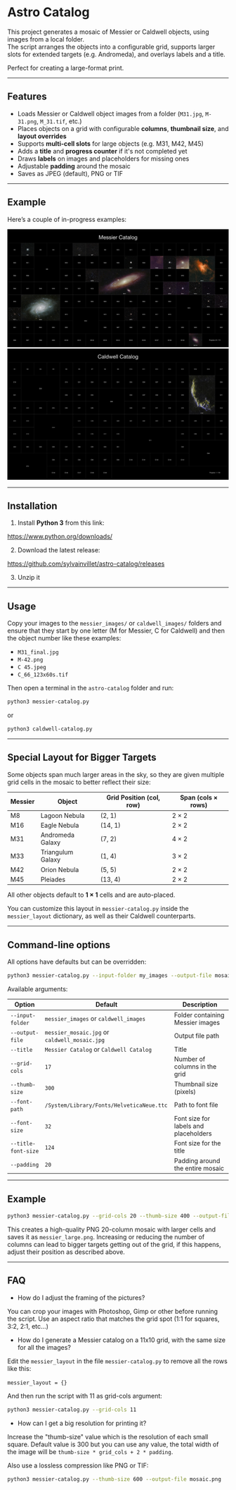 # Astro Catalog

This project generates a mosaic of Messier or Caldwell objects, using images from a local folder.  
The script arranges the objects into a configurable grid, supports larger slots for extended targets (e.g. Andromeda), and overlays labels and a title.  

Perfect for creating a large-format print.

---

## Features

- Loads Messier or Caldwell object images from a folder (`M31.jpg`, `M-31.png`, `M_31.tif`, etc.)
- Places objects on a grid with configurable **columns**, **thumbnail size**, and **layout overrides**
- Supports **multi-cell slots** for large objects (e.g. M31, M42, M45)
- Adds a **title** and **progress counter** if it's not completed yet
- Draws **labels** on images and placeholders for missing ones
- Adjustable **padding** around the mosaic
- Saves as JPEG (default), PNG or TIF

---

## Example

Here’s a couple of in-progress examples:

![Messier](messier_mosaic.jpg)
![Caldwell](caldwell_mosaic.jpg)

---

## Installation

1. Install **Python 3** from this link:

https://www.python.org/downloads/

2. Download the latest release:

https://github.com/sylvainvillet/astro-catalog/releases

3. Unzip it
   
---

## Usage

Copy your images to the `messier_images/` or `caldwell_images/` folders and ensure that they start by one letter (M for Messier, C for Caldwell) and then the object number like these examples:

* `M31_final.jpg`
* `M-42.png`
* `C 45.jpeg`
* `C_66_123x60s.tif`

Then open a terminal in the `astro-catalog` folder and run:

```bash
python3 messier-catalog.py
```

or

```bash
python3 caldwell-catalog.py
```

---

## Special Layout for Bigger Targets

Some objects span much larger areas in the sky, so they are given multiple grid cells in the mosaic to better reflect their size:

| Messier | Object               | Grid Position (col, row) | Span (cols × rows) |
|---------|----------------------|---------------------------|--------------------|
| M8      | Lagoon Nebula        | (2, 1)                    | 2 × 2              |
| M16     | Eagle Nebula         | (14, 1)                   | 2 × 2              |
| M31     | Andromeda Galaxy     | (7, 2)                    | 4 × 2              |
| M33     | Triangulum Galaxy    | (1, 4)                    | 3 × 2              |
| M42     | Orion Nebula         | (5, 5)                    | 2 × 2              |
| M45     | Pleiades             | (13, 4)                   | 2 × 2              |

All other objects default to **1 × 1** cells and are auto-placed.

You can customize this layout in `messier-catalog.py` inside the `messier_layout` dictionary, as well as their Caldwell counterparts.

---

## Command-line options

All options have defaults but can be overridden:

```bash
python3 messier-catalog.py --input-folder my_images --output-file mosaic.jpg --grid-cols 20
```

Available arguments:

| Option              | Default                                       | Description                            |
| ------------------- | ----------------------------------------------| -------------------------------------- |
| `--input-folder`    | `messier_images` or `caldwell_images`         | Folder containing Messier images       |
| `--output-file`     | `messier_mosaic.jpg` or `caldwell_mosaic.jpg` | Output file path                       |
| `--title`           | `Messier Catalog` or `Caldwell Catalog`       | Title                                  |
| `--grid-cols`       | `17`                                          | Number of columns in the grid          |
| `--thumb-size`      | `300`                                         | Thumbnail size (pixels)                |
| `--font-path`       | `/System/Library/Fonts/HelveticaNeue.ttc`     | Path to font file                      |
| `--font-size`       | `32`                                          | Font size for labels and placeholders  |
| `--title-font-size` | `124`                                         | Font size for the title                |
| `--padding`         | `20`                                          | Padding around the entire mosaic       |

---

## Example

```bash
python3 messier-catalog.py --grid-cols 20 --thumb-size 400 --output-file messier_large.png
```

This creates a high-quality PNG 20-column mosaic with larger cells and saves it as `messier_large.png`.
Increasing or reducing the number of columns can lead to bigger targets getting out of the grid, if this happens, adjust their position as described above.

---

## FAQ

- How do I adjust the framing of the pictures?

You can crop your images with Photoshop, Gimp or other before running the script. Use an aspect ratio that matches the grid spot (1:1 for squares, 3:2, 2:1, etc...)

- How do I generate a Messier catalog on a 11x10 grid, with the same size for all the images?

Edit the `messier_layout` in the file `messier-catalog.py` to remove all the rows like this:

`messier_layout = {}`

And then run the script with 11 as grid-cols argument:

```bash
python3 messier-catalog.py --grid-cols 11
```

- How can I get a big resolution for printing it?

Increase the "thumb-size" value which is the resolution of each small square. Default value is 300 but you can use any value, the total width of the image will be `thumb-size * grid_cols + 2 * padding`.

Also use a lossless compression like PNG or TIF:

```bash
python3 messier-catalog.py --thumb-size 600 --output-file mosaic.png
```
